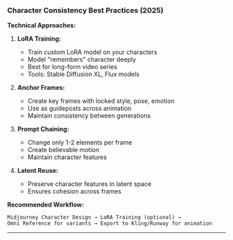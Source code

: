 ### Character Consistency Best Practices (2025)

**Technical Approaches:**

1. **LoRA Training:**
   - Train custom LoRA model on your characters
   - Model "remembers" character deeply
   - Best for long-form video series
   - Tools: Stable Diffusion XL, Flux models

2. **Anchor Frames:**
   - Create key frames with locked style, pose, emotion
   - Use as guideposts across animation
   - Maintain consistency between generations

3. **Prompt Chaining:**
   - Change only 1-2 elements per frame
   - Create believable motion
   - Maintain character features

4. **Latent Reuse:**
   - Preserve character features in latent space
   - Ensures cohesion across frames

**Recommended Workflow:**
```
Midjourney Character Design → LoRA Training (optional) →
Omni Reference for variants → Export to Kling/Runway for animation
```

---
